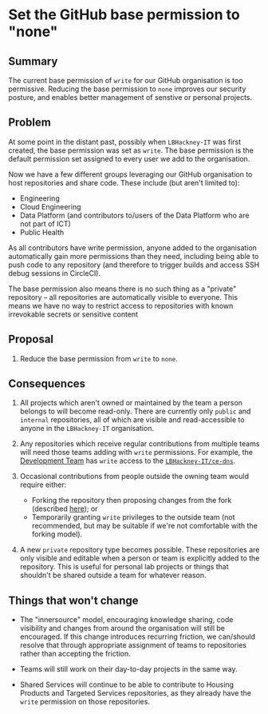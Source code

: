 # Set the GitHub base permission to "none"

## Summary

The current base permission of `write` for our GitHub organisation is too permissive. Reducing the base permission to `none` improves our security posture, and enables better management of senstive or personal projects.

## Problem

At some point in the distant past, possibly when `LBHackney-IT` was first created, the base permission was set as  `write`. The base permission is the default permission set assigned to every user we add to the organisation.

Now we have a few different groups leveraging our GitHub organisation to host repositories and share code. These include (but aren't limited to):

- Engineering
- Cloud Engineering
- Data Platform (and contributors to/users of the Data Platform who are not part of ICT)
- Public Health

As all contributors have write permission, anyone added to the organisation automatically gain more permissions than they need, including being able to push code to any repository (and therefore to trigger builds and access SSH debug sessions in CircleCI).

The base permission also means there is no such thing as a "private" repository – all repositories are automatically visible to everyone. This means we have no way to restrict access to repositories with known irrevokable secrets or sensitive content

## Proposal

1. Reduce the base permission from `write` to  `none`.

## Consequences

1. All projects which aren't owned or maintained by the team a person belongs to will become read-only. There are currently only `public` and `internal` repositories, all of which are visible and read-accessible to anyone in the `LBHackney-IT` organisation.

2. Any repositories which receive regular contributions from multiple teams will need those teams adding with `write` permissions. For example, the [Development Team](https://github.com/orgs/LBHackney-IT/teams/development-team) has `write` access to the [`LBHackney-IT/ce-dns`](https://github.com/LBHackney-IT/ce-dns).

3. Occasional contributions from people outside the owning team would require either:
    - Forking the repository then proposing changes from the fork (described [here](https://docs.github.com/en/get-started/exploring-projects-on-github/contributing-to-a-project)); or
    - Temporarily granting `write` privileges to the outside team (not recommended, but may be suitable if we're not comfortable with the forking model).

4. A new  `private` repository type becomes possible. These repositories are only visible and editable when a person or team is explicitly added to the repository. This is useful for personal lab projects or things that shouldn't be shared outside a team for whatever reason.

## Things that won't change

- The "innersource" model, encouraging knowledge sharing, code visibility and changes from around the organisation will still be encouraged. If this change introduces recurring friction, we can/should resolve that through appropriate assignment of teams to repositories rather than accepting the friction.

- Teams will still work on their day-to-day projects in the same way.

- Shared Services will continue to be able to contribute to Housing Products and Targeted Services repositories, as they already have the `write` permission on those repositories.